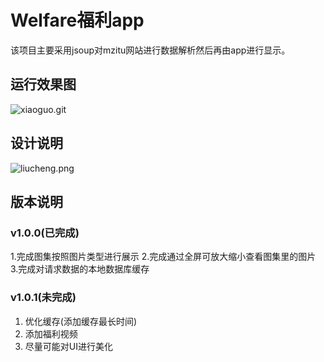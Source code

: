 # Welfare福利app

该项目主要采用jsoup对mzitu网站进行数据解析然后再由app进行显示。

## 运行效果图

![xiaoguo.git](https://upload-images.jianshu.io/upload_images/2898841-46c11dcebd23dfec.gif?imageMogr2/auto-orient/strip)

## 设计说明

![liucheng.png](https://upload-images.jianshu.io/upload_images/2898841-d743b08e81013b61.png?imageMogr2/auto-orient/strip%7CimageView2/2/w/1240)

## 版本说明

### v1.0.0(已完成)

1.完成图集按照图片类型进行展示
2.完成通过全屏可放大缩小查看图集里的图片
3.完成对请求数据的本地数据库缓存

### v1.0.1(未完成)

1. 优化缓存(添加缓存最长时间)
2. 添加福利视频
3. 尽量可能对UI进行美化
